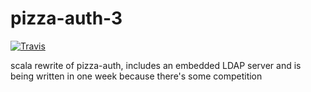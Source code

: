 pizza-auth-3
============

[![Travis](https://img.shields.io/travis/xxpizzaxx/pizza-auth-3.svg?style=flat-square)](https://travis-ci.org/xxpizzaxx/pizza-auth-3)


scala rewrite of pizza-auth, includes an embedded LDAP server and is being written in one week because there's some competition